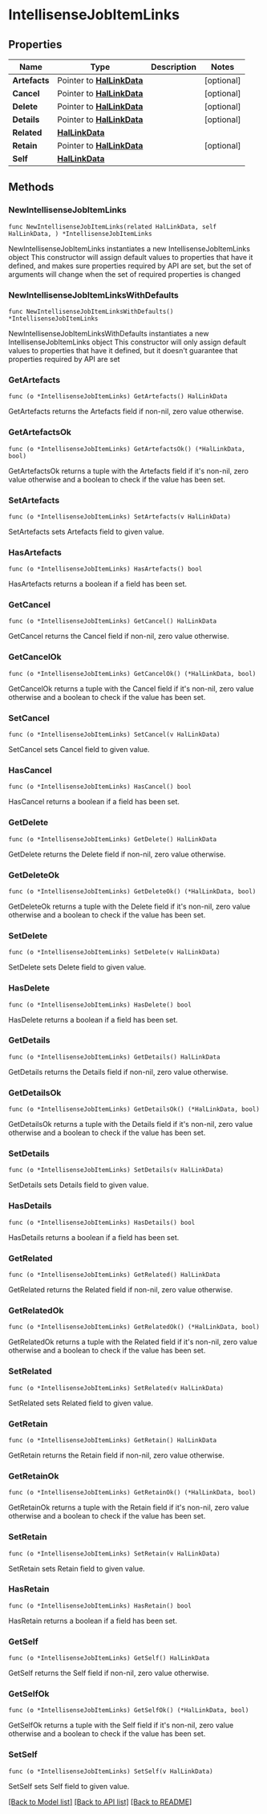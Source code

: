 # IntellisenseJobItemLinks

## Properties

Name | Type | Description | Notes
------------ | ------------- | ------------- | -------------
**Artefacts** | Pointer to [**HalLinkData**](HalLinkData.md) |  | [optional] 
**Cancel** | Pointer to [**HalLinkData**](HalLinkData.md) |  | [optional] 
**Delete** | Pointer to [**HalLinkData**](HalLinkData.md) |  | [optional] 
**Details** | Pointer to [**HalLinkData**](HalLinkData.md) |  | [optional] 
**Related** | [**HalLinkData**](HalLinkData.md) |  | 
**Retain** | Pointer to [**HalLinkData**](HalLinkData.md) |  | [optional] 
**Self** | [**HalLinkData**](HalLinkData.md) |  | 

## Methods

### NewIntellisenseJobItemLinks

`func NewIntellisenseJobItemLinks(related HalLinkData, self HalLinkData, ) *IntellisenseJobItemLinks`

NewIntellisenseJobItemLinks instantiates a new IntellisenseJobItemLinks object
This constructor will assign default values to properties that have it defined,
and makes sure properties required by API are set, but the set of arguments
will change when the set of required properties is changed

### NewIntellisenseJobItemLinksWithDefaults

`func NewIntellisenseJobItemLinksWithDefaults() *IntellisenseJobItemLinks`

NewIntellisenseJobItemLinksWithDefaults instantiates a new IntellisenseJobItemLinks object
This constructor will only assign default values to properties that have it defined,
but it doesn't guarantee that properties required by API are set

### GetArtefacts

`func (o *IntellisenseJobItemLinks) GetArtefacts() HalLinkData`

GetArtefacts returns the Artefacts field if non-nil, zero value otherwise.

### GetArtefactsOk

`func (o *IntellisenseJobItemLinks) GetArtefactsOk() (*HalLinkData, bool)`

GetArtefactsOk returns a tuple with the Artefacts field if it's non-nil, zero value otherwise
and a boolean to check if the value has been set.

### SetArtefacts

`func (o *IntellisenseJobItemLinks) SetArtefacts(v HalLinkData)`

SetArtefacts sets Artefacts field to given value.

### HasArtefacts

`func (o *IntellisenseJobItemLinks) HasArtefacts() bool`

HasArtefacts returns a boolean if a field has been set.

### GetCancel

`func (o *IntellisenseJobItemLinks) GetCancel() HalLinkData`

GetCancel returns the Cancel field if non-nil, zero value otherwise.

### GetCancelOk

`func (o *IntellisenseJobItemLinks) GetCancelOk() (*HalLinkData, bool)`

GetCancelOk returns a tuple with the Cancel field if it's non-nil, zero value otherwise
and a boolean to check if the value has been set.

### SetCancel

`func (o *IntellisenseJobItemLinks) SetCancel(v HalLinkData)`

SetCancel sets Cancel field to given value.

### HasCancel

`func (o *IntellisenseJobItemLinks) HasCancel() bool`

HasCancel returns a boolean if a field has been set.

### GetDelete

`func (o *IntellisenseJobItemLinks) GetDelete() HalLinkData`

GetDelete returns the Delete field if non-nil, zero value otherwise.

### GetDeleteOk

`func (o *IntellisenseJobItemLinks) GetDeleteOk() (*HalLinkData, bool)`

GetDeleteOk returns a tuple with the Delete field if it's non-nil, zero value otherwise
and a boolean to check if the value has been set.

### SetDelete

`func (o *IntellisenseJobItemLinks) SetDelete(v HalLinkData)`

SetDelete sets Delete field to given value.

### HasDelete

`func (o *IntellisenseJobItemLinks) HasDelete() bool`

HasDelete returns a boolean if a field has been set.

### GetDetails

`func (o *IntellisenseJobItemLinks) GetDetails() HalLinkData`

GetDetails returns the Details field if non-nil, zero value otherwise.

### GetDetailsOk

`func (o *IntellisenseJobItemLinks) GetDetailsOk() (*HalLinkData, bool)`

GetDetailsOk returns a tuple with the Details field if it's non-nil, zero value otherwise
and a boolean to check if the value has been set.

### SetDetails

`func (o *IntellisenseJobItemLinks) SetDetails(v HalLinkData)`

SetDetails sets Details field to given value.

### HasDetails

`func (o *IntellisenseJobItemLinks) HasDetails() bool`

HasDetails returns a boolean if a field has been set.

### GetRelated

`func (o *IntellisenseJobItemLinks) GetRelated() HalLinkData`

GetRelated returns the Related field if non-nil, zero value otherwise.

### GetRelatedOk

`func (o *IntellisenseJobItemLinks) GetRelatedOk() (*HalLinkData, bool)`

GetRelatedOk returns a tuple with the Related field if it's non-nil, zero value otherwise
and a boolean to check if the value has been set.

### SetRelated

`func (o *IntellisenseJobItemLinks) SetRelated(v HalLinkData)`

SetRelated sets Related field to given value.


### GetRetain

`func (o *IntellisenseJobItemLinks) GetRetain() HalLinkData`

GetRetain returns the Retain field if non-nil, zero value otherwise.

### GetRetainOk

`func (o *IntellisenseJobItemLinks) GetRetainOk() (*HalLinkData, bool)`

GetRetainOk returns a tuple with the Retain field if it's non-nil, zero value otherwise
and a boolean to check if the value has been set.

### SetRetain

`func (o *IntellisenseJobItemLinks) SetRetain(v HalLinkData)`

SetRetain sets Retain field to given value.

### HasRetain

`func (o *IntellisenseJobItemLinks) HasRetain() bool`

HasRetain returns a boolean if a field has been set.

### GetSelf

`func (o *IntellisenseJobItemLinks) GetSelf() HalLinkData`

GetSelf returns the Self field if non-nil, zero value otherwise.

### GetSelfOk

`func (o *IntellisenseJobItemLinks) GetSelfOk() (*HalLinkData, bool)`

GetSelfOk returns a tuple with the Self field if it's non-nil, zero value otherwise
and a boolean to check if the value has been set.

### SetSelf

`func (o *IntellisenseJobItemLinks) SetSelf(v HalLinkData)`

SetSelf sets Self field to given value.



[[Back to Model list]](../README.md#documentation-for-models) [[Back to API list]](../README.md#documentation-for-api-endpoints) [[Back to README]](../README.md)


